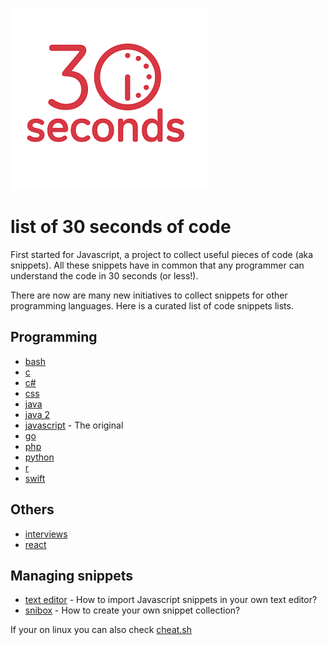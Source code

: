 ![30 seconds](https://github.com/skin27/list-of-30-seconds-of-code/blob/master/30seconds-logo-red.png) 

# list of 30 seconds of code

First started for Javascript, a project to collect useful pieces of code (aka snippets). All these snippets have in
common that any programmer can understand the code in 30 seconds (or less!).

There are now are many new initiatives to collect snippets for other programming languages. 
Here is a curated list of code snippets lists. 

## Programming

- [bash](https://github.com/dylanaraps/pure-bash-bible)
- [c](https://github.com/fredsiika/30-seconds-of-c)
- [c#](https://github.com/conplementAG/30-seconds-of-c-sharp)
- [css](https://30-seconds.github.io/30-seconds-of-css/)
- [java](https://github.com/biezhi/30-seconds-of-java8)
- [java 2](https://github.com/iluwatar/java-snippets)
- [javascript](https://30secondsofcode.org/) - The original
- [go](https://thinkerou.com/30-seconds-of-go/)
- [php](https://github.com/appzcoder/30-seconds-of-php-code)
- [python](https://github.com/kriadmin/30-seconds-of-python-code)
- [r](https://github.com/amrrs/30-seconds-of-r-code)
- [swift](https://github.com/elizabethsiegle/30-seconds-of-swift-code)


## Others

- [interviews](https://github.com/30-seconds/30-seconds-of-interviews) 
- [react](https://github.com/30-seconds/30-seconds-of-react)


## Managing snippets

- [text editor](https://github.com/Rob-Rychs/30-seconds-of-code-texteditorsnippets) - How to import Javascript snippets in your own text editor?
- [snibox](https://github.com/snibox/snibox) - How to create your own snippet collection?

If your on linux you can also check [cheat.sh](https://github.com/chubin/cheat.sh)







